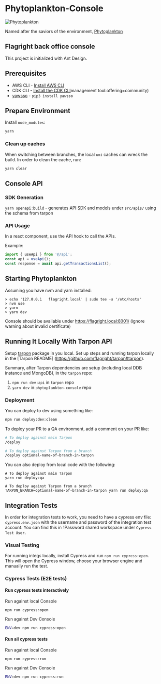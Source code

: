 # Phytoplankton-Console

![Phytoplankton](https://github.com/flagright/phytoplankton-console/blob/main/phytoplankton.jpeg)

Named after the saviors of the environment, [Phytoplankton](https://www.youtube.com/watch?v=fS422O4SLc4)

## Flagright back office console

This project is initialized with Ant Design.

## Prerequisites

- AWS CLI - [Install AWS CLI](https://aws.amazon.com/cli/)
- CDK CLI - [Install the CDK CLI](https://docs.aws.amazon.com/cdk/v2/guide/cli.html)management tool.offering=community)
- [yawsso](https://github.com/victorskl/yawsso) - `pip3 install yawsso`

## Prepare Environment

Install `node_modules`:

```bash
yarn
```

### Clean up caches

When switching between branches, the local `umi` caches can wreck the build. In order to clean the cache, run:

```bash
yarn clear
```

## Console API

### SDK Generation

`yarn openapi:build` - generates API SDK and models under `src/apis/` using the schema from tarpon

### API Usage

In a react component, use the API hook to call the APIs.

Example:

```typescript
import { useApi } from '@/api';
const api = useApi();
const response = await api.getTransactionsList();
```

## Starting Phytoplankton

Assuming you have nvm and yarn installed:

```
> echo '127.0.0.1   flagright.local' | sudo tee -a '/etc/hosts'
> nvm use
> yarn
> yarn dev
```

Console should be available under https://flagright.local:8001/ (ignore warning about invalid certificate)

## Running It Locally With Tarpon API

Setup [tarpon](https://github.com/flagright/tarpon) package in you local. Set up steps and running tarpon locally in the [Tarpon README] (https://github.com/flagright/tarpon#tarpon).

Summary, after Tarpon dependencies are setup (including local DDB instance and MongoDB), in the `tarpon` repo:

1. `npm run dev:api` in `tarpon` repo
2. `yarn dev` in `phytoplankton-console` repo

### Deployment

You can deploy to dev using something like:

```bash
npm run deploy:dev:clean
```

To deploy your PR to a QA environment, add a comment on your PR like:

```bash
# To deploy against main Tarpon
/deploy

# To deploy against Tarpon from a branch
/deploy optional-name-of-branch-in-tarpon
```

You can also deploy from local code with the following:

```
# To deploy against main Tarpon
yarn run deploy:qa

# To deploy against Tarpon from a branch
TARPON_BRANCH=optional-name-of-branch-in-tarpon yarn run deploy:qa
```

## Integration Tests

In order for integration tests to work, you need to have a cypress env file: `cypress.env.json` with the username and password of the integration test account. You can find this in 1Password shared workspace under `Cypress Test User`.

### Visual Testing

For running integs locally, install Cypress and run `npm run cypress:open`. This will open the Cypress window, choose your browser engine and manually run the test.

### Cypress Tests (E2E tests)

#### Run cypress tests interactively

Run against local Console

```bash
npm run cypress:open
```

Run against Dev Console

```bash
ENV=dev npm run cypress:open
```

#### Run all cypress tests

Run against local Console

```bash
npm run cypress:run
```

Run against Dev Console

```bash
ENV=dev npm run cypress:run
```
